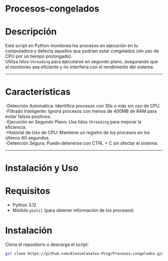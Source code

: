 # Procesos-congelados 

# Descripción
Este script en Python monitorea los procesos en ejecución en tu computadora y detecta aquellos que podrían estar congelados (sin uso de CPU por un tiempo prolongado).  
Utiliza hilos `threading` para ejecutarse en segundo plano, asegurando que el monitoreo sea eficiente y no interfiera con el rendimiento del sistema.  

---

# Características
-Detección Automática: Identifica procesos con 30s o más sin uso de CPU.  
-Filtrado Inteligente: Ignora procesos con menos de 400MB de RAM para evitar falsos positivos.  
-Ejecución en Segundo Plano: Usa hilos `threading` para mejorar la eficiencia.  
-Historial de Uso de CPU: Mantiene un registro de los procesos en los últimos 60 segundos.  
-Detención Segura: Puede detenerse con CTRL + C sin afectar el sistema.  

---

# Instalación y Uso

# Requisitos
- Python 3.12 
- Módulo `psutil` (para obtener información de los procesos)  

# Instalación
Clona el repositorio o descarga el script:  
```bash
git clone https://github.com/AlonsoCanales-Prog/Procesos-congelados.git

